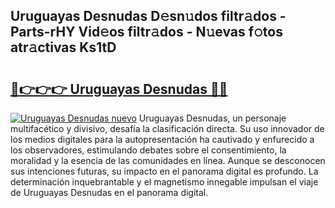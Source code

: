## Uruguayas Desnudas D𝚎sn𝚞dos filtr𝚊dos - Parts-rHY Vid𝚎os filtr𝚊dos - N𝚞evas f𝚘tos atr𝚊ctivas Ks1tD

# <h2><a href="http://mb37xg.tromn.icu/?c=Uruguayas+Desnudas">🔗👉👉👉 Uruguayas Desnudas 🔗🔗</a></h2>

[![Uruguayas Desnudas nuevo](https://i.imgur.com/pEAQMta.gif)](http://mb37xg.tromn.icu/?c=Uruguayas+Desnudas)
Uruguayas Desnudas, un personaje multifacético y divisivo, desafía la clasificación directa. Su uso innovador de los medios digitales para la autopresentación ha cautivado y enfurecido a los observadores, estimulando debates sobre el consentimiento, la moralidad y la esencia de las comunidades en línea. Aunque se desconocen sus intenciones futuras, su impacto en el panorama digital es profundo. La determinación inquebrantable y el magnetismo innegable impulsan el viaje de Uruguayas Desnudas en el panorama digital.

